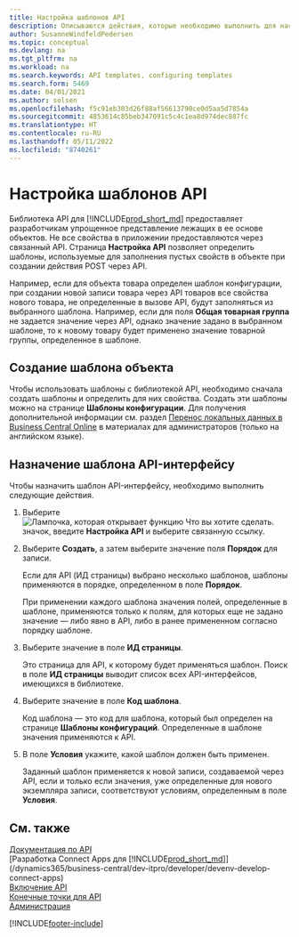 ```yaml
---
title: Настройка шаблонов API
description: Описываются действия, которые необходимо выполнить для настройки шаблонов API для Dynamics 365 Business Central.
author: SusanneWindfeldPedersen
ms.topic: conceptual
ms.devlang: na
ms.tgt_pltfrm: na
ms.workload: na
ms.search.keywords: API templates, configuring templates
ms.search.form: 5469
ms.date: 04/01/2021
ms.author: solsen
ms.openlocfilehash: f5c91eb303d26f88af56613790ce0d5aa5d7854a
ms.sourcegitcommit: 4853614c85beb347091c5c4c1ea8d974dec887fc
ms.translationtype: HT
ms.contentlocale: ru-RU
ms.lasthandoff: 05/11/2022
ms.locfileid: "8740261"
---
```

# <a name="configure-api-templates"></a>Настройка шаблонов API

Библиотека API для [!INCLUDE[prod_short_md](includes/prod_short.md)] предоставляет разработчикам упрощенное представление лежащих в ее основе объектов. Не все свойства в приложении предоставляются через связанный API. Страница **Настройка API** позволяет определить шаблоны, используемые для заполнения пустых свойств в объекте при создании действия POST через API. 

Например, если для объекта товара определен шаблон конфигурации, при создании новой записи товара через API товаров все свойства нового товара, не определенные в вызове API, будут заполняться из выбранного шаблона. Например, если для поля **Общая товарная группа** не задается значение через API, однако значение задано в выбранном шаблоне, то к новому товару будет применено значение товарной группы, определенное в шаблоне. 

## <a name="setting-up-the-entity-template"></a>Создание шаблона объекта

Чтобы использовать шаблоны с библиотекой API, необходимо сначала создать шаблоны и определить для них свойства. Создать эти шаблоны можно на странице **Шаблоны конфигурации**. Для получения дополнительной информации см. раздел [Перенос локальных данных в Business Central Online](/dynamics365/business-central/dev-itpro/administration/migrate-data) в материалах для администраторов (только на английском языке).  

## <a name="assign-the-template-to-an-api"></a>Назначение шаблона API-интерфейсу

Чтобы назначить шаблон API-интерфейсу, необходимо выполнить следующие действия.

1. Выберите ![Лампочка, которая открывает функцию Что вы хотите сделать.](media/ui-search/search_small.png "Что вы хотите сделать") значок, введите **Настройка API** и выберите связанную ссылку.
2. Выберите **Создать**, а затем выберите значение поля **Порядок** для записи.  

    Если для API (ИД страницы) выбрано несколько шаблонов, шаблоны применяются в порядке, определенном в поле **Порядок**.  

    При применении каждого шаблона значения полей, определенные в шаблоне, применяются только к полям, для которых еще не задано значение — либо явно в API, либо в ранее примененном согласно порядку шаблоне.  
3. Выберите значение в поле **ИД страницы**.  

    Это страница для API, к которому будет применяться шаблон. Поиск в поле **ИД страницы** выводит список всех API-интерфейсов, имеющихся в библиотеке.
4. Выберите значение в поле **Код шаблона**.  

    Код шаблона — это код для шаблона, который был определен на странице **Шаблоны конфигураций**. Определенные в шаблоне значения применяются к API.  
5. В поле **Условия** укажите, какой шаблон должен быть применен.  

    Заданный шаблон применяется к новой записи, создаваемой через API, если и только если значения, уже определенные для нового экземпляра записи, соответствуют условиям, определенным в поле **Условия**.

## <a name="see-also"></a>См. также

[Документация по API](/dynamics-nav/fin-graph)  
[Разработка Connect Apps для [!INCLUDE[prod_short_md](includes/prod_short.md)]](/dynamics365/business-central/dev-itpro/developer/devenv-develop-connect-apps)  
[Включение API](/dynamics-nav/enabling-apis-for-dynamics-nav)  
[Конечные точки для API](/dynamics-nav/endpoints-apis-for-dynamics)  
[Администрация](admin-setup-and-administration.md)

[!INCLUDE[footer-include](includes/footer-banner.md)]